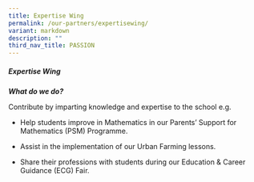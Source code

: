 ```yaml
---
title: Expertise Wing
permalink: /our-partners/expertisewing/
variant: markdown
description: ""
third_nav_title: PASSION
---
```

<h5><strong>Expertise Wing</strong></h5>
<p><strong><em>What do we do?</em></strong></p>
<p>Contribute by imparting knowledge and expertise to the school e.g.</p>
<ul data-tight="true" class="tight">
<li><p>Help students improve in Mathematics in our Parents’ Support for Mathematics
(PSM) Programme.</p></li>
<li><p>Assist in the implementation of our Urban Farming lessons.</p></li>
<li><p>Share their professions with students during our Education &amp; Career
Guidance (ECG) Fair.</p></li>
</ul>